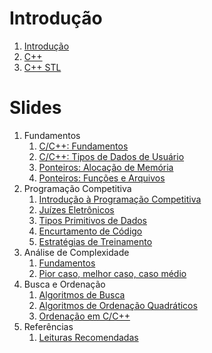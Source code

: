 Introdução
==========

1. [Introdução](introducao.md)
1. [C++](cpp.md)
1. [C++ STL](STL.md)

Slides
======

1. Fundamentos
    1. [C/C++: Fundamentos](slides/RC-1/RC-1.pdf)
    1. [C/C++: Tipos de Dados de Usuário](slides/RC-2/RC-2.pdf)
    1. [Ponteiros: Alocação de Memória](slides/PT-1/PT-1.pdf)
    1. [Ponteiros: Funções e Arquivos](slides/PT-2/PT-2.pdf)
1. Programação Competitiva
    1. [Introdução à Programação Competitiva](slides/PI-1/PI-1.pdf)
    1. [Juízes Eletrônicos](slides/PI-2/PI-2.pdf)
    1. [Tipos Primitivos de Dados](slides/PI-3/PI-3.pdf)
    1. [Encurtamento de Código](slides/PI-4/PI-4.pdf)
    1. [Estratégias de Treinamento](slides/PI-5/PI-5.pdf)
1. Análise de Complexidade
    1. [Fundamentos](slides/AC-1/AC-1.pdf)
    1. [Pior caso, melhor caso, caso médio](slides/AC-2/AC-2.pdf)
1. Busca e Ordenação
    1. [Algoritmos de Busca](slides/BO-1/BO-1.pdf)
    1. [Algoritmos de Ordenação Quadráticos](slides/BO-2/BO-2.pdf)
    1. [Ordenação em C/C++](slides/BO-4/BO-4.pdf)
1. Referências
    1. [Leituras Recomendadas](slides/BB-1/BB-1.pdf)
